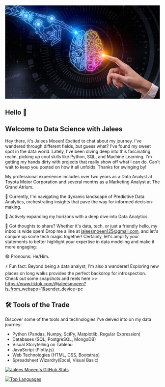 

![AI](<images/Picture 1 AI.png>)

## Hello 👋

## Welcome to Data Science with Jalees

Hey there, it's Jalees Moeen! Excited to chat about my journey. I've wandered through different fields, but guess what? I've found my sweet spot in the data world. Lately, I've been diving deep into this fascinating realm, picking up cool skills like Python, SQL, and Machine Learning. I'm getting my hands dirty with projects that really show off what I can do. Can't wait to keep you posted on how it all unfolds. Thanks for swinging by!

My professional experience includes over two years as a Data Analyst at Toyota Motor Corporation and several months as a Marketing Analyst at The Grand Atrium.

🔭 Currently, I'm navigating the dynamic landscape of Predictive Data Analytics, orchestrating insights that pave the way for informed decision-making.

🌱 Actively expanding my horizons with a deep dive into Data Analytics.

🌟 Got thoughts to share? Whether it's data, tech, or just a friendly hello, my inbox is wide open! Drop me a line at jaleesmoeen125@gmail.com, and let's conjure up some tech magic together!
Certainly, let's amplify your statements to better highlight your expertise in data modeling and make it more engaging:


😄 Pronouns: He/Him.

⚡ Fun fact: Beyond being a data analyst, I'm also a wanderer! Exploring new places on long walks provides the perfect backdrop for introspection. Check out some snapshots and reels here >> https://www.tiktok.com/@jaleesmoeen?is_from_webapp=1&sender_device=pc


## 🛠️ Tools of the Trade

Discover some of the tools and technologies I've delved into on my data journey:

- Python (Pandas, Numpy, SciPy, Matplotlib, Regular Expression)
- Databases (SQL, PostgreSQL, MongoDB)
- Visual Storytelling on Tableau
- JavaScript (Plotly.js)
- Web Technologies (HTML, CSS, Bootstrap)
- Spreadsheet Wizardry(Excel, Visual Basic)


[![Jalees Moeen's GitHub Stats](https://github-readme-stats.vercel.app/api?username=JaleesMoeen)](https://github.com/JaleesMoeen)

[![Top Languages](https://github-readme-stats.vercel.app/api/top-langs/?username=JaleesMoeen&layout=compact)](https://github.com/JaleesMoeen)

